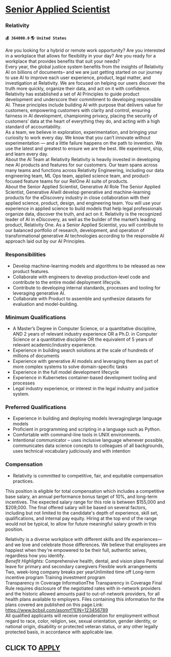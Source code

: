 # [Senior Applied Scientist](https://www.remotewlb.com/apply/senior-applied-scientist-78163)  
### Relativity  
#### `💰 364000.0` `🌎 United States`  
Are you looking for a hybrid or remote work opportunity? Are you interested in a workplace that allows for flexibility in your day? Are you ready for a workplace that provides benefits that suit your needs?  
Every year, the global justice system benefits from the insights of Relativity AI on billions of documents– and we are just getting started on our journey to use AI to improve each user experience, product, legal matter, and investigation at Relativity. We are focused on helping our users discover the truth more quickly, organize their data, and act on it with confidence.  
Relativity has established a set of AI Principles to guide product development and underscore their commitment to developing responsible AI. These principles include building AI with purpose that delivers value for customers, empowering customers with clarity and control, ensuring fairness in AI development, championing privacy, placing the security of customers’ data at the heart of everything they do, and acting with a high standard of accountability.  
As a team, we believe in exploration, experimentation, and bringing your curiosity to work every day. We know that you can’t innovate without experimentation — and a little failure happens on the path to invention. We use the latest and greatest to ensure we are the best. We experiment, ship, and learn every day.  
About the AI Team at Relativity Relativity is heavily invested in developing new AI products and features for our customers. Our team spans across many teams and functions across Relativity Engineering, including our data engineering team, ML Ops team, applied science team, and product-focused feature teams for our RelOne AI suite of products.  
About the Senior Applied Scientist, Generative AI Role The Senior Applied Scientist, Generative AIwill develop generative and machine-learning products for the eDiscovery industry in close collaboration with their applied science, product, design, and engineering team. You will use your experience in applied science to build models that help legal professionals organize data, discover the truth, and act on it. Relativity is the recognized leader of AI in eDiscovery, as well as the builder of the market’s leading product, Relativity One. As a Senior Applied Scientist, you will contribute to our balanced portfolio of research, development, and operation of transformational generative AI technologies according to the responsible AI approach laid out by our AI Principles.

### Responsibilities

  * Develop machine-learning models and algorithms to be released as new product features. 
  * Collaborate with engineers to develop production-level code and contribute to the entire model deployment lifecycle. 
  * Contribute to developing internal standards, processes and tooling for leveraging generative AI. 
  * Collaborate with Product to assemble and synthesize datasets for evaluation and model-building. 

### Minimum Qualifications

  * A Master’s Degree in Computer Science, or a quantitative discipline, AND 2 years of relevant industry experience OR a Ph.D. in Computer Science or a quantitative discipline OR the equivalent of 5 years of relevant academic/industry experience. 
  * Experience in building search solutions at the scale of hundreds of millions of documents 
  * Experience with generative AI models and leveraging them as part of more complex systems to solve domain-specific tasks 
  * Experience in the full model development lifecycle 
  * Experience in Kubernetes container-based development tooling and processes 
  * Legal industry experience, or interest in the legal industry and justice system. 

### Preferred Qualifications

  * Experience in building and deploying models leveraginglarge language models 
  * Proficient in programming and scripting in a language such as Python. 
  * Comfortable with command-line tools in UNIX environments. 
  * Intentional communicator – uses inclusive language whenever possible, communicates data science concepts to colleagues of all backgrounds, uses technical vocabulary judiciously and with intention 

### Compensation

  * Relativity is committed to competitive, fair, and equitable compensation practices. 
  
This position is eligible for total compensation which includes a competitive base salary, an annual performance bonus target of 10%, and long-term incentives. The expected salary range for this role is between $155,000 and $209,000. The final offered salary will be based on several factors, including but not limited to the candidate's depth of experience, skill set, qualifications, and internal pay equity. Hiring at the top end of the range would not be typical, to allow for future meaningful salary growth in this position.

Relativity is a diverse workplace with different skills and life experiences—and we love and celebrate those differences. We believe that employees are happiest when they're empowered to be their full, authentic selves, regardless how you identify.  
 _Benefit Highlights:_ Comprehensive health, dental, and vision plans Parental leave for primary and secondary caregivers Flexible work arrangements Two, week-long company breaks per yearUnlimited time off Long-term incentive program Training investment program  
Transparency in Coverage InformationThe Transparency in Coverage Final Rule requires disclosure of the negotiated rates with in-network providers and the historic allowed amounts paid to out-of-network providers, for all health plans available to employers. Files containing this information for the plans covered are published on this page.Link: https://www.bcbsil.com/asomrf?EIN=123456789  
All qualified applicants will receive consideration for employment without regard to race, color, religion, sex, sexual orientation, gender identity, or national origin, disability or protected veteran status, or any other legally protected basis, in accordance with applicable law.  
## CLICK TO [APPLY](https://www.remotewlb.com/apply/senior-applied-scientist-78163)


